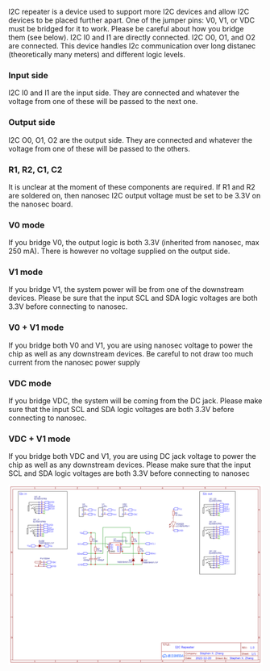 I2C repeater is a device used to support more I2C devices and allow I2C devices to be placed further apart. One of the jumper pins: V0, V1, or VDC must be bridged for it to work. Please be careful about how you bridge them (see below). I2C I0 and I1 are directly connected. I2C O0, O1, and O2 are connected. This device handles I2c communication over long distanec (theoretically many meters) and different logic levels.

### Input side
I2C I0 and I1 are the input side. They are connected and whatever the voltage from one of these will be passed to the next one.

### Output side
I2C O0, O1, O2 are the output side. They are connected and whatever the voltage from one of these will be passed to the others.

### R1, R2, C1, C2
It is unclear at the moment of these components are required. If R1 and R2 are soldered on, then nanosec I2C output voltage must be set to be 3.3V on the nanosec board.

### V0 mode
If you bridge V0, the output logic is both 3.3V (inherited from nanosec, max 250 mA). There is however no voltage supplied on the output side.

### V1 mode
If you bridge V1, the system power will be from one of the downstream devices. Please be sure that the input SCL and SDA logic voltages are both 3.3V before connecting to nanosec.

### V0 + V1 mode
If you bridge both V0 and V1, you are using nanosec voltage to power the chip as well as any downstream devices. Be careful to not draw too much current from the nanosec power supply

### VDC mode
If you bridge VDC, the system will be coming from the DC jack. Please make sure that the input SCL and SDA logic voltages are both 3.3V before connecting to nanosec.

### VDC + V1 mode
If you bridge both VDC and V1, you are using DC jack voltage to power the chip as well as any downstream devices. Please make sure that the input SCL and SDA logic voltages are both 3.3V before connecting to nanosec

![Schematic](./Schematic_I2C%20repeater_2023-01-03.png)
